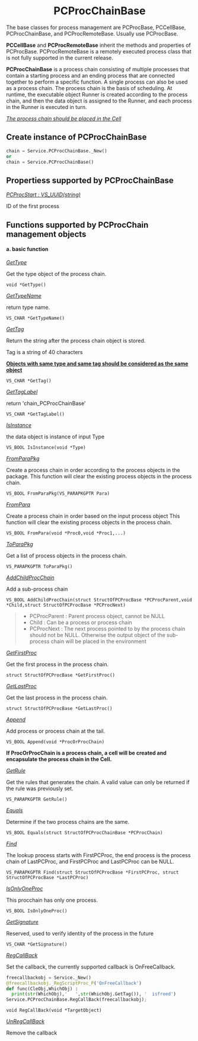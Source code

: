 <h1 align="center">PCProcChainBase</h1>

The base classes for process management are PCProcBase, PCCellBase, PCProcChainBase, and PCProcRemoteBase. Usually use PCProcBase. 

**PCCellBase** and **PCProcRemoteBase** inherit the methods and properties of PCProcBase. PCProcRemoteBase is a remotely executed process class that is not fully supported in the current release. 

**PCProcChainBase** is a process chain consisting of multiple processes that contain a starting process and an ending process that are connected together to perform a specific function. A single process can also be used as a process chain. The process chain is the basis of scheduling. At runtime, the executable object Runner is created according to the process chain, and then the data object is assigned to the Runner, and each process in the Runner is executed in turn. 

*[The process chain should be placed in the Cell](#)*

Create instance of PCProcChainBase 
---

```python
chain = Service.PCProcChainBase._New()
or
chain = Service.PCProcChainBase()
```

Propertiess supported by PCProcChainBase
---

*[PCProcStart : VS_UUID(string)](#)*

ID of the first process

Functions supported by PCProcChain management objects
---

#### a. basic function

*[GetType](#)*

Get the type object of the process chain.

`void *GetType()`

*[GetTypeName](#)*

return type name.

`VS_CHAR *GetTypeName()`

*[GetTag](#)*

Return the string after the process chain object is stored.

Tag is a string of 40 characters

**[Objects with same type and same tag should be considered as the same object](#)**

`VS_CHAR *GetTag()`

*[GetTagLabel](#)*

return 'chain_PCProcChainBase'

`VS_CHAR *GetTagLabel()`

*[IsInstance](#)*

the data object is instance of input Type

`VS_BOOL IsInstance(void *Type)`

*[FromParaPkg](#)*

Create a process chain in order according to the process objects in the package.
This function will clear the existing process objects in the process chain.

`VS_BOOL FromParaPkg(VS_PARAPKGPTR Para)`

*[FromPara](#)*

Create a process chain in order based on the input process object
This function will clear the existing process objects in the process chain.

`VS_BOOL FromPara(void *Proc0,void *Proc1,...)`

*[ToParaPkg](#)*

Get a list of process objects in the process chain.

`VS_PARAPKGPTR ToParaPkg()`

*[AddChildProcChain](#)*

Add a sub-process chain

`VS_BOOL AddChildProcChain(struct StructOfPCProcBase *PCProcParent,void *Child,struct StructOfPCProcBase *PCProcNext)`

> * PCProcParent : Parent process object, cannot be NULL
> * Child : Can be a process or process chain
> * PCProcNext : The next process pointed to by the process chain should not be NULL. Otherwise the output object of the sub-process chain will be placed in the environment

*[GetFirstProc](#)*

Get the first process in the process chain.

`struct StructOfPCProcBase *GetFirstProc()`

*[GetLastProc](#)*

Get the last process in the process chain.

`struct StructOfPCProcBase *GetLastProc()`

*[Append](#)*

Add process or process chain at the tail.

`VS_BOOL Append(void *ProcOrProcChain)`

**If ProcOrProcChain is a process chain, a cell will be created and encapsulate the process chain in the Cell.**

*[GetRule](#)*

Get the rules that generates the chain. A valid value can only be returned if the rule was previously set.

`VS_PARAPKGPTR GetRule()`

*[Equals](#)*

Determine if the two process chains are the same.

`VS_BOOL Equals(struct StructOfPCProcChainBase *PCProcChain)`

*[Find](#)*

The lookup process starts with FirstPCProc, the end process is the process chain of LastPCProc, and FirstPCProc and LastPCProc can be NULL.

`VS_PARAPKGPTR Find(struct StructOfPCProcBase *FirstPCProc, struct StructOfPCProcBase *LastPCProc)`


*[IsOnlyOneProc](#)*

This procchain has only one process.

`VS_BOOL IsOnlyOneProc()`

*[GetSignature](#)*

Reserved, used to verify identity of the process in the future

`VS_CHAR *GetSignature()`

*[RegCallBack](#)*

Set the callback, the currently supported callback is OnFreeCallback.

```python
freecallbackobj = Service._New()
@freecallbackobj._RegScriptProc_P('OnFreeCallback')
def func(CleObj,WhichObj) :
  print(str(WhichObj),'   ',str(WhichObj.GetTag()), '  isfreed')
Service.PCProcChainBase.RegCallBack(freecallbackobj);
```

`void RegCallBack(void *TargetObject)`

*[UnRegCallBack](#)*

Remove the callback








